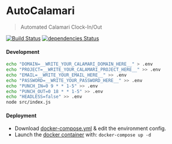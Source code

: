 AutoCalamari
===

> Automated Calamari Clock-In/Out

[![Build Status](https://travis-ci.org/danielesteban/AutoCalamari.svg?branch=master)](https://travis-ci.org/danielesteban/AutoCalamari)
[![dependencies Status](https://david-dm.org/danielesteban/AutoCalamari/status.svg)](https://david-dm.org/danielesteban/AutoCalamari)

#### Development

```bash
echo "DOMAIN=__WRITE_YOUR_CALAMARI_DOMAIN_HERE__" > .env
echo "PROJECT=__WRITE_YOUR_CALAMARI_PROJECT_HERE__" >> .env
echo "EMAIL=__WRITE_YOUR_EMAIL_HERE__" >> .env
echo "PASSWORD=__WRITE_YOUR_PASSWORD_HERE__" >> .env
echo "PUNCH_IN=0 9 * * 1-5" >> .env
echo "PUNCH_OUT=0 18 * * 1-5" >> .env
echo "HEADLESS=false" >> .env
node src/index.js
```

#### Deployment
 * Download [docker-compose.yml](docker-compose.yml) & edit the environment config.
 * Launch the [docker container](https://hub.docker.com/r/danigatunes/autocalamari) with: `docker-compose up -d`
